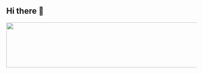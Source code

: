 ## Hi there 👋
<a href="https://github.com/devxb/gitanimals">
<img
  src="https://render.gitanimals.org/farms/youjiiny"
  width="1000"
  height="120"
/>
</a>

